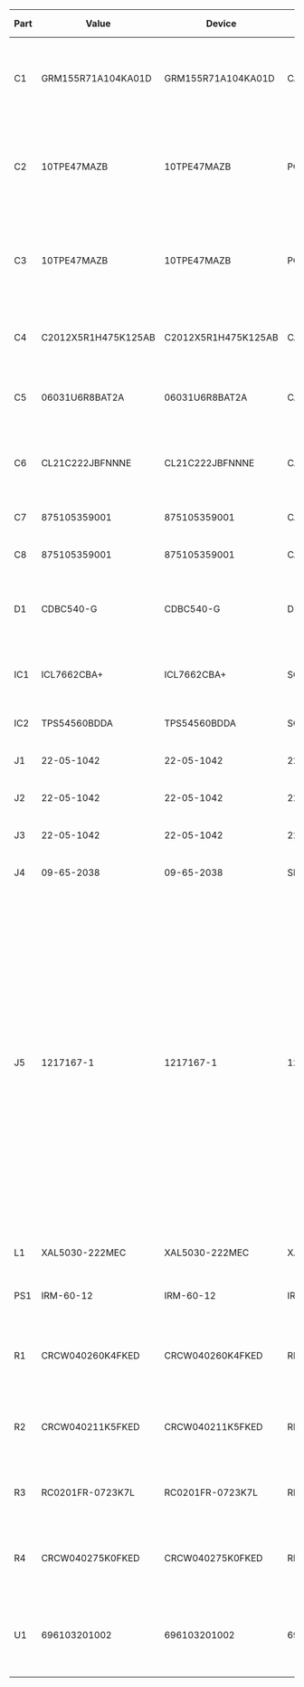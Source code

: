 | Part | Value | Device | Footprint Name | Detailed Description | DESCRIPTION | HEIGHT | MANUFACTURER_NAME | MANUFACTURER_PART_NUMBER | MOUSER_PART_NUMBER | MOUSER_PRICE-STOCK |
| --- | --- | --- | --- | --- | --- | --- | --- | --- | --- | --- |
| C1 | GRM155R71A104KA01D | GRM155R71A104KA01D | CAPC1005X55N | Ceramic  SMT capacitor 100nF 10Vdc Murata 0402 GRM 100nF Ceramic Multilayer Capacitor, 10 V dc X7R Dielectric ??10% | Ceramic  SMT capacitor 100nF 10Vdc Murata 0402 GRM 100nF Ceramic Multilayer Capacitor, 10 V dc X7R Dielectric ??10% | 0.55mm | Murata Electronics | GRM155R71A104KA01D | 81-GRM155R71A104KA1D | https://www.mouser.co.uk/ProductDetail/Murata-Electronics/GRM155R71A104KA01D?qs=8YPuuxuUzMIpJ%252BESZ%2Fj8CQ%3D%3D |
| C2 | 10TPE47MAZB | 10TPE47MAZB | POSCAP_B1_B1S_B1G_B15G_B2_B2S | Capacitor Tantalum TPE series 10V 47uF Panasonic 47uF SMD Solid Polymer Tantalum Capacitor, 10 V dc +/-20%, POSCAP Series | Capacitor Tantalum TPE series 10V 47uF Panasonic 47uF SMD Solid Polymer Tantalum Capacitor, 10 V dc +/-20%, POSCAP Series | mm | Panasonic | 10TPE47MAZB | 667-10TPE47MAZB | https://www.mouser.co.uk/ProductDetail/Panasonic/10TPE47MAZB?qs=OE1iw1LrrPFA5jtx2CbXHA%3D%3D |
| C3 | 10TPE47MAZB | 10TPE47MAZB | POSCAP_B1_B1S_B1G_B15G_B2_B2S | Capacitor Tantalum TPE series 10V 47uF Panasonic 47uF SMD Solid Polymer Tantalum Capacitor, 10 V dc +/-20%, POSCAP Series | Capacitor Tantalum TPE series 10V 47uF Panasonic 47uF SMD Solid Polymer Tantalum Capacitor, 10 V dc +/-20%, POSCAP Series | mm | Panasonic | 10TPE47MAZB | 667-10TPE47MAZB | https://www.mouser.co.uk/ProductDetail/Panasonic/10TPE47MAZB?qs=OE1iw1LrrPFA5jtx2CbXHA%3D%3D |
| C4 | C2012X5R1H475K125AB | C2012X5R1H475K125AB | CAPC2012X145N | MULTILAYER CERAMIC CHIP CAPACITORS, 2012, Commercial grade, general (Up to 75V) | MULTILAYER CERAMIC CHIP CAPACITORS, 2012, Commercial grade, general (Up to 75V) | 1.45mm | TDK | C2012X5R1H475K125AB | 810-C2012X5R1H475K | https://www.mouser.co.uk/ProductDetail/TDK/C2012X5R1H475K125AB?qs=NRhsANhppD%252BC04rCIKmBpA%3D%3D |
| C5 | 06031U6R8BAT2A | 06031U6R8BAT2A | CAPC1608X90N | Multilayer Ceramic Capacitors MLCC - SMD/SMT 100V 6.8pF C0G 0603 0.1pF | Multilayer Ceramic Capacitors MLCC - SMD/SMT 100V 6.8pF C0G 0603 0.1pF | 0.9mm | Kyocera AVX | 06031U6R8BAT2A | 581-06031U6R8BAT2A | https://www.mouser.co.uk/ProductDetail/AVX/06031U6R8BAT2A?qs=ahudlVbFbas5u9ZWbUsx4w%3D%3D |
| C6 | CL21C222JBFNNNE | CL21C222JBFNNNE | CAPC2012X135N | Samsung Electro-Mechanics 0805 (2012M) 2.2nF MLCC 50V dc +/-5% SMD CL21C222JBFNNNE | Samsung Electro-Mechanics 0805 (2012M) 2.2nF MLCC 50V dc +/-5% SMD CL21C222JBFNNNE | 1.35mm | SAMSUNG | CL21C222JBFNNNE | 187-CL21C222JBFNNNE | https://www.mouser.co.uk/ProductDetail/Samsung-Electro-Mechanics/CL21C222JBFNNNE?qs=349EhDEZ59r2o3fpAuNjEQ%3D%3D |
| C7 | 875105359001 | 875105359001 | CAPAE530X580N | WCAP-PSLP Aluminum Polymer Capacitor | WCAP-PSLP Aluminum Polymer Capacitor | 5.8mm | Wurth Elektronik | 875105359001 | 710-875105359001 | https://www.mouser.co.uk/ProductDetail/Wurth-Elektronik/875105359001?qs=0KOYDY2FL299l4%2FtytGDVQ%3D%3D |
| C8 | 875105359001 | 875105359001 | CAPAE530X580N | WCAP-PSLP Aluminum Polymer Capacitor | WCAP-PSLP Aluminum Polymer Capacitor | 5.8mm | Wurth Elektronik | 875105359001 | 710-875105359001 | https://www.mouser.co.uk/ProductDetail/Wurth-Elektronik/875105359001?qs=0KOYDY2FL299l4%2FtytGDVQ%3D%3D |
| D1 | CDBC540-G | CDBC540-G | DIOM8059X290N | COMCHIP TECHNOLOGY CDBC540-G, SMT Schottky Diode, 40V 5A, 2-Pin DO-214AB (SMC) | COMCHIP TECHNOLOGY CDBC540-G, SMT Schottky Diode, 40V 5A, 2-Pin DO-214AB (SMC) | 2.9mm | Comchip Technology | CDBC540-G | 750-CDBC540-G | https://www.mouser.co.uk/ProductDetail/Comchip-Technology/CDBC540-G?qs=tw%252BuQ%2FB6PO2ExpPYY64Vzw%3D%3D |
| IC1 | ICL7662CBA+ | ICL7662CBA+ | SOIC127P600X175-8N | ICL7662CBA+, Charge Pump Inverting, Step Up, -20 to -4.5V, 8-Pin, SOIC | ICL7662CBA+, Charge Pump Inverting, Step Up, -20 to -4.5V, 8-Pin, SOIC | 1.75mm | Analog Devices | ICL7662CBA+ | 700-ICL7662CBA | https://www.mouser.co.uk/ProductDetail/Analog-Devices-Maxim-Integrated/ICL7662CBA%2b?qs=0Y9aZN%252BMVCXxWqkDsFqq9Q%3D%3D |
| IC2 | TPS54560BDDA | TPS54560BDDA | SOIC127P600X170-8N | Switching Voltage Regulators A 595-TPS54560BDDAR | Switching Voltage Regulators A 595-TPS54560BDDAR | 1.7mm | Texas Instruments | TPS54560BDDA | 595-TPS54560BDDA | https://www.mouser.co.uk/ProductDetail/Texas-Instruments/TPS54560BDDA?qs=gZXFycFWdAMqSdZZ7nACGQ%3D%3D |
| J1 | 22-05-1042 | 22-05-1042 | 22051042 | Headers & Wire Housings .098 HDR RA 4P 2.5mm ctrs | Headers & Wire Housings .098 HDR RA 4P 2.5mm ctrs | 11.92mm | Molex | 22-05-1042 | 538-22-05-1042 | https://www.mouser.co.uk/ProductDetail/Molex/22-05-1042?qs=jsoPY5EnoNsaw4hmaEtAeg%3D%3D |
| J2 | 22-05-1042 | 22-05-1042 | 22051042 | Headers & Wire Housings .098 HDR RA 4P 2.5mm ctrs | Headers & Wire Housings .098 HDR RA 4P 2.5mm ctrs | 11.92mm | Molex | 22-05-1042 | 538-22-05-1042 | https://www.mouser.co.uk/ProductDetail/Molex/22-05-1042?qs=jsoPY5EnoNsaw4hmaEtAeg%3D%3D |
| J3 | 22-05-1042 | 22-05-1042 | 22051042 | Headers & Wire Housings .098 HDR RA 4P 2.5mm ctrs | Headers & Wire Housings .098 HDR RA 4P 2.5mm ctrs | 11.92mm | Molex | 22-05-1042 | 538-22-05-1042 | https://www.mouser.co.uk/ProductDetail/Molex/22-05-1042?qs=jsoPY5EnoNsaw4hmaEtAeg%3D%3D |
| J4 | 09-65-2038 | 09-65-2038 | SHDR3W160P0X396_1X3_1112X1062X | Socket; wire-board; male; KK 396,SPOX; 3.96mm; PIN:3; THT | Socket | wire-board | male | KK 396,SPOX | 3.96mm | PIN:3 |
| J5 | 1217167-1 | 1217167-1 | 12171671 | Contact Features: Mating Tab Width .25 INCH \| Terminal Orientation Straight \| Mating Tab Thickness .81 MM \| Contact Mating Area Plating Material Thickness 3.81 MICM \| PCB Terminal Type Tab \| Terminal Size 6.35 \| Contact Underplating Material Thickness 2.54 MICM \| Contact Mating Area Plating Material Thickness 150 MICIN \| Mating Tab Thickness .032 INCH \| Mating Tab Width 6.35 MM \| PCB Contact Termination Area Plating Material Thickness 150 MICIN \| PCB Contact Termination Area Plating Material Thickness 3.81 | Contact Features: Mating Tab Width .25 INCH \| Terminal Orientation Straight \| Mating Tab Thickness .81 MM \| Contact Mating Area Plating Material Thickness 3.81 MICM \| PCB Terminal Type Tab \| Terminal Size 6.35 \| Contact Underplating Material Thickness 2.54 MICM \| Contact Mating Area Plating Material Thickness 150 MICIN \| Mating Tab Thickness .032 INCH \| Mating Tab Width 6.35 MM \| PCB Contact Termination Area Plating Material Thickness 150 MICIN \| PCB Contact Termination Area Plating Material Thickness 3.81 | 16mm | TE Connectivity | 1217167-1 | 571-1217167-1 | https://www.mouser.co.uk/ProductDetail/TE-Connectivity-AMP/1217167-1?qs=6V028PXUNOIl5a71CGHxww%3D%3D |
| L1 | XAL5030-222MEC | XAL5030-222MEC | XAL5030222MEC | INDUCTOR, 2.2UH, 9.2A, 20%, PWR, 38MHZ | INDUCTOR, 2.2UH, 9.2A, 20%, PWR, 38MHZ | 3.1mm | COILCRAFT | XAL5030-222MEC | 994-XAL5030-222MEC | https://www.mouser.co.uk/ProductDetail/Coilcraft/XAL5030-222MEC?qs=zCSbvcPd3pamMZlPWCpd5A%3D%3D |
| PS1 | IRM-60-12 | IRM-60-12 | IRM6048 | Mean Well 60W Encapsulated Switch Mode Power Supply, 0  5A, 12V dc | Mean Well 60W Encapsulated Switch Mode Power Supply, 0  5A, 12V dc | 29mm | Mean Well | IRM-60-12 | 709-IRM60-12 | https://www.mouser.co.uk/ProductDetail/MEAN-WELL/IRM-60-12?qs=yID0DEbBT%252BlHwZTyc2lfhA%3D%3D |
| R1 | CRCW040260K4FKED | CRCW040260K4FKED | RESC1005X40N | Vishay CRCW Series Thick Film Surface Mount Resistor 0402 Case 60.4k +/-1% 0.063W +/-100ppm/C | Vishay CRCW Series Thick Film Surface Mount Resistor 0402 Case 60.4k +/-1% 0.063W +/-100ppm/C | 0.4mm | Vishay | CRCW040260K4FKED | 71-CRCW0402-60.4K-E3 | https://www.mouser.co.uk/ProductDetail/Vishay-Dale/CRCW040260K4FKED?qs=DKbL89i6OEqEiKuCH716cg%3D%3D |
| R2 | CRCW040211K5FKED | CRCW040211K5FKED | RESC1005X40N | Vishay CRCW Series Thick Film Surface Mount Resistor 402 Case 11.5k +/-1% 0.063W +/-100ppm/C | Vishay CRCW Series Thick Film Surface Mount Resistor 402 Case 11.5k +/-1% 0.063W +/-100ppm/C | 0.4mm | Vishay | CRCW040211K5FKED | 71-CRCW0402-11.5K-E3 | https://www.mouser.co.uk/ProductDetail/Vishay-Dale/CRCW040211K5FKED?qs=rlE3Te1NifwrZlkreCr9ew%3D%3D |
| R3 | RC0201FR-0723K7L | RC0201FR-0723K7L | RESC0603X26N | Res Thick Film 0201 23.7K Ohm 1% 0.05W(1/20W) +/-200ppm/C Epoxy Pad SMD T/R | Res Thick Film 0201 23.7K Ohm 1% 0.05W(1/20W) +/-200ppm/C Epoxy Pad SMD T/R | 0.26mm | YAGEO | RC0201FR-0723K7L | 603-RC0201FR-0723K7L | https://www.mouser.co.uk/ProductDetail/YAGEO/RC0201FR-0723K7L?qs=Q4gDqC5t5%2FAQco3wz1Gmbw%3D%3D |
| R4 | CRCW040275K0FKED | CRCW040275K0FKED | RESC1005X40N | Vishay CRCW Series Thick Film Surface Mount Resistor 0402 Case 75k +/-1% 0.063W +/-100ppm/C | Vishay CRCW Series Thick Film Surface Mount Resistor 0402 Case 75k +/-1% 0.063W +/-100ppm/C | 0.4mm | Vishay | CRCW040275K0FKED | 71-CRCW0402-75K-E3 | https://www.mouser.co.uk/ProductDetail/Vishay-Dale/CRCW040275K0FKED?qs=Yor07UEv01XD90tYACrZAA%3D%3D |
| U1 | 696103201002 | 696103201002 | 696103201002 | WURTH ELEKTRONIK - 696103201002 - Fuse Clip, Cartridge, 1 Pos, 5mm x 20mm, 250V, 20A, Pin | WURTH ELEKTRONIK - 696103201002 - Fuse Clip, Cartridge, 1 Pos, 5mm x 20mm, 250V, 20A, Pin | 12.7mm | Wurth Elektronik | 696103201002 | 710-696103201002 | https://www.mouser.co.uk/ProductDetail/Wurth-Elektronik/696103201002?qs=%252BEew9%252B0nqrD%2Fzw00wamlEg%3D%3D |
